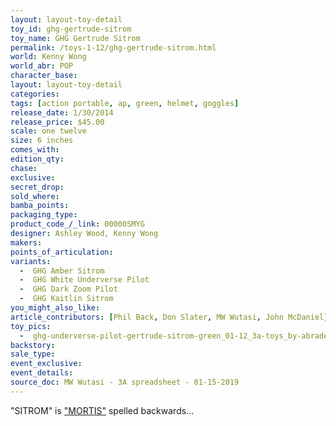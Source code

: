 ```yaml
---
layout: layout-toy-detail 
toy_id: ghg-gertrude-sitrom
toy_name: GHG Gertrude Sitrom
permalink: /toys-1-12/ghg-gertrude-sitrom.html
world: Kenny Wong
world_abr: POP
character_base: 
layout: layout-toy-detail
categories: 
tags: [action portable, ap, green, helmet, goggles] 
release_date: 1/30/2014
release_price: $45.00 
scale: one twelve
size: 6 inches
comes_with: 
edition_qty: 
chase: 
exclusive: 
secret_drop: 
sold_where: 
bamba_points: 
packaging_type: 
product_code_/_link: 00000SMYG
designer: Ashley Wood, Kenny Wong
makers: 
points_of_articulation: 
variants: 
  -  GHG Amber Sitrom
  -  GHG White Underverse Pilot
  -  GHG Dark Zoom Pilot
  -  GHG Kaitlin Sitrom
you_might_also_like: 
article_contributors: [Phil Back, Don Slater, MW Wutasi, John McDaniel]
toy_pics: 
  -  ghg-underverse-pilot-gertrude-sitrom-green_01-12_3a-toys_by-abrader-john-mcdaniel.jpg
backstory: 
sale_type: 
event_exclusive: 
event_details: 
source_doc: MW Wutasi - 3A spreadsheet - 01-15-2019
---
```

"SITROM" is <a href="/popbot-story/#mortis">"MORTIS"</a> spelled backwards...